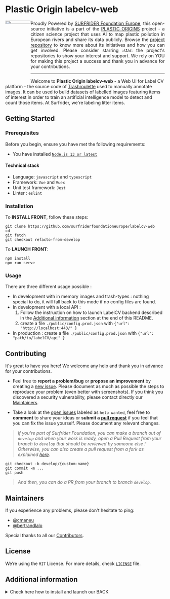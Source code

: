 <h1 align="left">Plastic Origin labelcv-web</h1>

<a href="https://www.plasticorigins.eu/"><img width="80px" src="https://github.com/surfriderfoundationeurope/The-Plastic-Origins-Project/blob/master/assets/PlasticOrigins_logo.png" width="5%" height="5%" align="left" hspace="0" vspace="0"></a>

  <p align="justify">Proudly Powered by <a href="https://surfrider.eu/">SURFRIDER Foundation Europe</a>, this open-source initiative is a part of the <a href="https://www.plasticorigins.eu/">PLASTIC ORIGINS</a> project - a citizen science project that uses AI to map plastic pollution in European rivers and share its data publicly. Browse the <a href="https://github.com/surfriderfoundationeurope/The-Plastic-Origins-Project">project repository</a> to know more about its initiatives and how you can get involved. Please consider starring :star: the project's repositories to show your interest and support. We rely on YOU for making this project a success and thank you in advance for your contributions.</p>

_________________

<!--- OPTIONAL: You can add badges and shields to reflect the current status of the project, the licence it uses and if any dependencies it uses are up-to-date. Plus they look pretty cool! You can find a list of badges or design your own at https://shields.io/ --->

Welcome to **Plastic Origin labelcv-web** - a Web UI for Label CV platform - the source code of [Trashroulette](https://www.trashroulette.com/#/) used to manually annotate images.  It can be used to build datasets of labelled images featuring items of interest in order to train an artificial intelligence model to detect and count those items. At Surfrider, we're labeling litter items.

## **Getting Started**

### **Prerequisites**

Before you begin, ensure you have met the following requirements:

* You have installed [`Node.js 13 or latest`](https://nodejs.org/en/download/)

#### **Technical stack**
* Language: `javascript` and `typescript`
* Framework: `Vue` and `Vuex`
* Unit test framework: `Jest`
* Linter : `eslint`

### **Installation**

To **INSTALL FRONT**, follow these steps:
 ```
git clone https://github.com/surfriderfoundationeurope/labelcv-web
cd
git fetch 
git checkout refacto-from-develop
```

To **LAUNCH FRONT**:
```
npm install 
npm run serve
```

### **Usage**

There are three different usage possible : 
- In development with in memory images and trash-types : nothing special to do, it will fall back to this mode if no config files are found. 
- In development with a local API : 
  1. Follow the instruction on how to launch LabelCV backend described in the [Additional information](##Additionalinformation) section at the end of this README. 
  2. create a file `./public/config.prod.json` with `{"url": "http://localhost:443/" }`
- In production : create a file `./public/config.prod.json` with `{"url": "path/to/labelCV/api" }`
 
<!--- If needed add here any Extra Sections (must have their own titles).Specifically, the Security section should be here if it wasn't important enough to be placed above.-->

## **Contributing**

It's great to have you here! We welcome any help and thank you in advance for your contributions.

* Feel free to **report a problem/bug** or **propose an improvement** by creating a [new issue](https://github.com/surfriderfoundationeurope/labelcv-web/issues). Please document as much as possible the steps to reproduce your problem (even better with screenshots). If you think you discovered a security vulnerability, please contact directly our [Maintainers](##Maintainers).

* Take a look at the [open issues](https://github.com/surfriderfoundationeurope/labelcv-web/issues) labeled as `help wanted`, feel free to **comment** to share your ideas or **submit a** [**pull request**](https://github.com/surfriderfoundationeurope/labelcv-web/pulls) if you feel that you can fix the issue yourself. Please document any relevant changes.

>*If you're part of Surfrider Foundation, you can make a branch out of `develop` and when your work is ready, open a Pull Request from your branch to `develop` that should be reviewed by someone else ! 
Otherwise, you can also create a pull request from a fork as explained [here](https://docs.github.com/en/github/collaborating-with-issues-and-pull-requests/creating-a-pull-request-from-a-fork).*
```
git checkout -b develop/{custom-name}
git commit -m ...
git push 
```

>*And then, you can do a PR from your branch to branch 
`develop`.*

## **Maintainers**

If you experience any problems, please don't hesitate to ping:
<!--- Need to check the full list of Maintainers and their GIThub contacts -->
* [@cmaneu](https://github.com/cmaneu)
* [@bertrandlalo](https://github.com/bertrandlalo)

Special thanks to all our [Contributors](https://github.com/orgs/surfriderfoundationeurope/people).

## **License**

We’re using the `MIT` License. For more details, check [`LICENSE`](https://github.com/surfriderfoundationeurope/labelcv-web/blob/master/LICENSE) file.

## **Additional information**

<details>
<summary>Check here how to install and launch our BACK</summary>

To **INSTALL BACK**:
Make sure you have a `Node` version between 12 and 13. You can use [`nvm`](https://github.com/nvm-sh/nvm) to manage the Node versions. 

```
git clone https://github.com/surfriderfoundationeurope/LabelCV
cd LabelCV
git fetch 
git checkout dev
cd api/labelcv-api
```
Create a .env file in `api/labelcv-api` and copy-paste 
(Fields with ***** are private and their content 
should be asked to Antoine or Christopher ) 
```
COSMOSDB_ENDPOINT=https://labelcvdemo.documents.azure.com:443
COSMOSDB_KEY=********
API_PORT=443
AZURE_STORAGE_SAS_KEY=********
AZURE_STORAGE_ACCOUNT=labelcvdevdemo
AZURE_STORAGE_CONTAINER_NAME=labelcvdemo1
COSMOSDB_EMULATOR_USED=true
AZURE_TEST_ENV=********
AZURE_ACCOUNT_NAME=storageplasticodev
AZURE_ACC_KEY=********
PG_IMG_TABLE=images_for_labelling
PG_TRASH_TABLE=campaign.trash_type
PG_LABEL_SCHEMA=label
PG_BOUNDINGBOX_TABLE=bounding_boxes
PG_DATABASE=plastico-dev
PG_USERNAME=writer_user@pgdb-plastico-dev
PG_PWD=********
PG_HOST=pgdb-plastico-dev.postgres.database.azure.com
```

To **LAUNCH BACK**:
```
cd api/labelcv-api
npm install 
npm run start:dev
```
You should get message `Client Postgres connected !`

</details>

